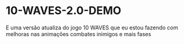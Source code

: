 # 10-WAVES-2.0-DEMO
E uma versão atualiza do jogo 10 WAVES que eu estou fazendo com melhoras nas animações combates inimigos e mais fases 
